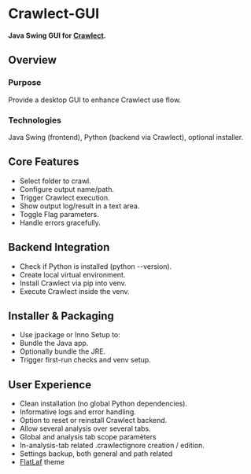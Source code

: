 # Crawlect-GUI
**Java Swing GUI for [Crawlect](https://github.com/yvesguillo/crawlect).**

## Overview

### Purpose

Provide a desktop GUI to enhance Crawlect use flow.

### Technologies

Java Swing (frontend), Python (backend via Crawlect), optional installer.

## Core Features

- Select folder to crawl.
- Configure output name/path.
- Trigger Crawlect execution.
- Show output log/result in a text area.
- Toggle Flag parameters.
- Handle errors gracefully.

## Backend Integration

- Check if Python is installed (python --version).
- Create local virtual environment.
- Install Crawlect via pip into venv.
- Execute Crawlect inside the venv.

## Installer & Packaging

- Use jpackage or Inno Setup to:
- Bundle the Java app.
- Optionally bundle the JRE.
- Trigger first-run checks and venv setup.

## User Experience

- Clean installation (no global Python dependencies).
- Informative logs and error handling.
- Option to reset or reinstall Crawlect backend.
- Allow several analysis over several tabs.
- Global and analysis tab scope paramèters
- In-analysis-tab related .crawlectignore creation / edition.
- Settings backup, both general and path related
- [FlatLaf](https://github.com/JFormDesigner/FlatLaf) theme
